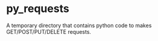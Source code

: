 
# py_requests

A temporary directory that contains python code to makes GET/POST/PUT/DELETE requests.
